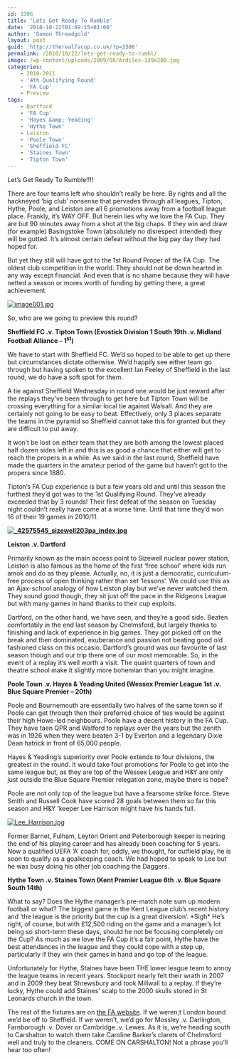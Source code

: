 ```yaml
---
id: 3306
title: 'Lets Get Ready To Rumble'
date: '2010-10-22T01:09:15+01:00'
author: 'Damon Threadgold'
layout: post
guid: 'http://therealfacup.co.uk/?p=3306'
permalink: /2010/10/22/lets-get-ready-to-rumbl/
image: /wp-content/uploads/2009/08/Ardiles-139x200.jpg
categories:
    - 2010-2011
    - '4th Qualifying Round'
    - 'FA Cup'
    - Preview
tags:
    - Dartford
    - 'FA Cup'
    - 'Hayes &amp; Yeading'
    - 'Hythe Town'
    - Leiston
    - 'Poole Town'
    - 'Sheffield FC'
    - 'Staines Town'
    - 'Tipton Town'
---
```


Let’s Get Ready To Rumble!!!!

There are four teams left who shouldn’t really be here. By rights and all the hackneyed ‘big club’ nonsense that pervades through all leagues, Tipton, Hythe, Poole, and Leiston are all 6 promotions away from a football league place. Frankly, it’s WAY OFF. But herein lies why we love the FA Cup. They are but 90 minutes away from a shot at the big chaps. If they win and draw (for example) Basingstoke Town (absolutely no disrespect intended) they will be gutted. It’s almost certain defeat without the big pay day they had hoped for.

But yet they still will have got to the 1st Round Proper of the FA Cup. The oldest club competition in the world. They should not be down hearted in any way except financial. And even that is no shame because they will have netted a season or mores worth of funding by getting there, a great achievement.

[![image001.jpg](http://lh6.ggpht.com/_3L4_Y2OBz2M/TK8UcZrhZtI/AAAAAAAAC1g/3cyBU5tkuNk/image001.jpg?imgmax=200)](http://lh6.ggpht.com/_3L4_Y2OBz2M/TK8UcZrhZtI/AAAAAAAAC1g/3cyBU5tkuNk/image001.jpg?imgmax=640)

So, who are we going to preview this round?

**Sheffield FC .v. Tipton Town (Evostick Division 1 South 19th .v. Midland Football Alliance – 1<sup>st</sup>)**

We have to start with Sheffield FC. We’d so hoped to be able to get up there but circumstances dictate otherwise. We’d happily see either team go through but having spoken to the excellent Ian Feeley of Sheffield in the last round, we do have a soft spot for them.

A tie against Sheffield Wednesday in round one would be just reward after the replays they’ve been through to get here but Tipton Town will be crossing everything for a similar local tie against Walsall. And they are certainly not going to be easy to beat. Effectively, only 3 places separate the teams in the pyramid so Sheffield cannot take this for granted but they are difficult to put away.

It won’t be lost on either team that they are both among the lowest placed half dozen sides left in and this is as good a chance that either will get to reach the propers in a while. As we said in the last round, Sheffield have made the quarters in the amateur period of the game but haven’t got to the propers since 1880.

Tipton’s FA Cup experience is but a few years old and until this season the furthest they’d got was to the 1st Qualifying Round. They’ve already exceeded that by 3 rounds! Their first defeat of the season on Tuesday night couldn’t really have come at a worse time. Until that time they’d won 16 of their 19 games in 2010/11.

****[![_42575545_sizewell203pa_index.jpg](http://lh3.ggpht.com/_3L4_Y2OBz2M/TMDQn6bjZNI/AAAAAAAAC6I/7dY-DuyFM-M/_42575545_sizewell203pa_index.jpg?imgmax=200)](http://lh3.ggpht.com/_3L4_Y2OBz2M/TMDQn6bjZNI/AAAAAAAAC6I/7dY-DuyFM-M/_42575545_sizewell203pa_index.jpg?imgmax=640)****

**Leiston .v. Dartford**

Primarily known as the main access point to Sizewell nuclear power station, Leiston is also famous as the home of the first ‘free school’ where kids run amok and do as they please. Actually, no, it is just a democratic, curriculum-free process of open thinking rather than set ‘lessons’. We could use this as an Ajax-school analogy of how Leiston play but we’ve never watched them. They sound good though, they sit just off the pace in the Ridgeons League but with many games in hand thanks to their cup exploits.

Dartford, on the other hand, we have seen, and they’re a good side. Beaten comfortably in the end last season by Chelmsford, but largely thanks to finishing and lack of experience in big games. They got picked off on the break and then dominated, exuberance and passion not beating good old fashioned class on this occasio. Dartford’s ground was our favourite of last season though and our trip there one of our most memorable. So, in the event of a replay it’s well worth a visit. The quaint quarters of town and theatre school make it slightly more bohemian than you might imagine.

**Poole Town .v. Hayes &amp; Yeading United (Wessex Premier League 1st .v. Blue Square Premier – 20th)**

Poole and Bournemouth are essentially two halves of the same town so if Poole can get through then their preferred choice of ties would be against their high Howe-led neighbours. Poole have a decent history in the FA Cup. They have taen QPR and Watford to replays over the years but the zenith was in 1926 when they were beaten 3-1 by Everton and a legendary Dixie Dean hatrick in front of 65,000 people.

Hayes &amp; Yeading’s superiority over Poole extends to four divisions, the greatest in the round. It would take four promotions for Poole to get into the same league but, as they are top of the Wessex League and H&amp;Y are only just outside the Blue Square Premier relegation zone, maybe there is hope?

Poole are not only top of the league but have a fearsome strike force. Steve Smith and Russell Cook have scored 28 goals between them so far this season and H&amp;Y ‘keeper Lee Harrison might have his hands full.

[![Lee_Harrison.jpg](http://lh4.ggpht.com/_3L4_Y2OBz2M/TMDTQtoFssI/AAAAAAAAC6c/oFESY4l5zvU/Lee_Harrison.jpg?imgmax=200)](http://lh4.ggpht.com/_3L4_Y2OBz2M/TMDTQtoFssI/AAAAAAAAC6c/oFESY4l5zvU/Lee_Harrison.jpg?imgmax=640)

Former Barnet, Fulham, Leyton Orient and Peterborough keeper is nearing the end of his playing career and has already been coaching for 5 years. Now a qualified UEFA ‘A’ coach for, oddly, we thought, for outfield play, he is soon to qualify as a goalkeeping coach. We had hoped to speak to Lee but he was busy doing his other job coaching the Daggers.

**Hythe Town .v. Staines Town (Kent Premier League 6th .v. Blue Square South 14th)**

What to say? Does the Hythe manager’s pre-match note sum up modern football or what? The biggest game in the Kent League club’s recent history and ‘the league is the priority but the cup is a great diversion’. \*Sigh\* He’s right, of course, but with £12,500 riding on the game and a manager’s lot being so short-term these days, should he not be focusing completely on the Cup? As much as we love the FA Cup it’s a fair point, Hythe have the best attendances in the league and they could cope with a step up, particularly if they win their games in hand and go top of the league.

Unfortunately for Hythe, Staines have been THE lower league team to annoy the league teams in recent years. Stockport nearly felt their wrath in 2007 and in 2009 they beat Shrewsbury and took Millwall to a replay. If they’re lucky, Hythe could add Staines’ scalp to the 2000 skulls stored in St Leonards church in the town.

The rest of the fixtures are on [the FA website](http://www.thefa.com/TheFACup/FACompetitions/TheFACup/Fixtures). If we weren;t London bound we’d be off to Sheffield. If we weren’t, we’d go for Mossley .v. Darlington, Farnborough .v. Dover or Cambridge .v. Lewes. As it is, we’re heading south to Carshalton to watch them take Caroline Barker’s clarets of Chelmsford well and truly to the cleaners. COME ON CARSHALTON! Not a phrase you’ll hear too often!